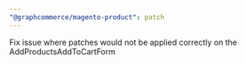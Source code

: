 ```yaml
---
"@graphcommerce/magento-product": patch
---
```


Fix issue where patches would not be applied correctly on the AddProductsAddToCartForm
